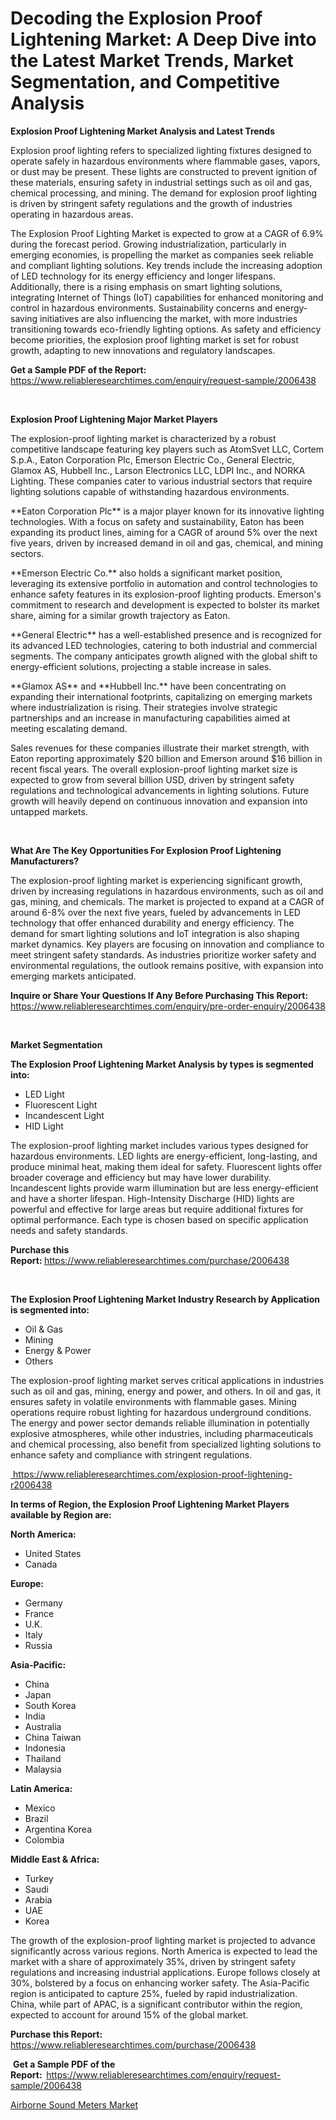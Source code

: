 <p><h1>Decoding the Explosion Proof Lightening Market: A Deep Dive into the Latest Market Trends, Market Segmentation, and Competitive Analysis</h1></p><p><strong>Explosion Proof Lightening Market Analysis and Latest Trends</strong></p>
<p><p>Explosion proof lighting refers to specialized lighting fixtures designed to operate safely in hazardous environments where flammable gases, vapors, or dust may be present. These lights are constructed to prevent ignition of these materials, ensuring safety in industrial settings such as oil and gas, chemical processing, and mining. The demand for explosion proof lighting is driven by stringent safety regulations and the growth of industries operating in hazardous areas.</p><p>The Explosion Proof Lighting Market is expected to grow at a CAGR of 6.9% during the forecast period. Growing industrialization, particularly in emerging economies, is propelling the market as companies seek reliable and compliant lighting solutions. Key trends include the increasing adoption of LED technology for its energy efficiency and longer lifespans. Additionally, there is a rising emphasis on smart lighting solutions, integrating Internet of Things (IoT) capabilities for enhanced monitoring and control in hazardous environments. Sustainability concerns and energy-saving initiatives are also influencing the market, with more industries transitioning towards eco-friendly lighting options. As safety and efficiency become priorities, the explosion proof lighting market is set for robust growth, adapting to new innovations and regulatory landscapes.</p></p>
<p><strong>Get a Sample PDF of the Report:&nbsp;</strong> <a href="https://www.reliableresearchtimes.com/enquiry/request-sample/2006438?utm_campaign=2308&utm_medium=2&utm_source=Github&utm_content=ia&utm_term=10022025&utm_id=explosion-proof-lightening">https://www.reliableresearchtimes.com/enquiry/request-sample/2006438</a></p>
<p>&nbsp;</p>
<p><strong>Explosion Proof Lightening Major Market Players</strong></p>
<p><p>The explosion-proof lighting market is characterized by a robust competitive landscape featuring key players such as AtomSvet LLC, Cortem S.p.A., Eaton Corporation Plc, Emerson Electric Co., General Electric, Glamox AS, Hubbell Inc., Larson Electronics LLC, LDPI Inc., and NORKA Lighting. These companies cater to various industrial sectors that require lighting solutions capable of withstanding hazardous environments.</p><p>**Eaton Corporation Plc** is a major player known for its innovative lighting technologies. With a focus on safety and sustainability, Eaton has been expanding its product lines, aiming for a CAGR of around 5% over the next five years, driven by increased demand in oil and gas, chemical, and mining sectors.</p><p>**Emerson Electric Co.** also holds a significant market position, leveraging its extensive portfolio in automation and control technologies to enhance safety features in its explosion-proof lighting products. Emerson's commitment to research and development is expected to bolster its market share, aiming for a similar growth trajectory as Eaton.</p><p>**General Electric** has a well-established presence and is recognized for its advanced LED technologies, catering to both industrial and commercial segments. The company anticipates growth aligned with the global shift to energy-efficient solutions, projecting a stable increase in sales.</p><p>**Glamox AS** and **Hubbell Inc.** have been concentrating on expanding their international footprints, capitalizing on emerging markets where industrialization is rising. Their strategies involve strategic partnerships and an increase in manufacturing capabilities aimed at meeting escalating demand.</p><p>Sales revenues for these companies illustrate their market strength, with Eaton reporting approximately $20 billion and Emerson around $16 billion in recent fiscal years. The overall explosion-proof lighting market size is expected to grow from several billion USD, driven by stringent safety regulations and technological advancements in lighting solutions. Future growth will heavily depend on continuous innovation and expansion into untapped markets.</p></p>
<p>&nbsp;</p>
<p><strong>What Are The Key Opportunities For Explosion Proof Lightening Manufacturers?</strong></p>
<p><p>The explosion-proof lighting market is experiencing significant growth, driven by increasing regulations in hazardous environments, such as oil and gas, mining, and chemicals. The market is projected to expand at a CAGR of around 6-8% over the next five years, fueled by advancements in LED technology that offer enhanced durability and energy efficiency. The demand for smart lighting solutions and IoT integration is also shaping market dynamics. Key players are focusing on innovation and compliance to meet stringent safety standards. As industries prioritize worker safety and environmental regulations, the outlook remains positive, with expansion into emerging markets anticipated.</p></p>
<p><strong>Inquire or Share Your Questions If Any Before Purchasing This Report:</strong> <a href="https://www.reliableresearchtimes.com/enquiry/pre-order-enquiry/2006438?utm_campaign=2308&utm_medium=2&utm_source=Github&utm_content=ia&utm_term=10022025&utm_id=explosion-proof-lightening">https://www.reliableresearchtimes.com/enquiry/pre-order-enquiry/2006438</a></p>
<p>&nbsp;</p>
<p><strong>Market Segmentation</strong></p>
<p><strong>The Explosion Proof Lightening Market Analysis by types is segmented into:</strong></p>
<p><ul><li>LED Light</li><li>Fluorescent Light</li><li>Incandescent Light</li><li>HID Light</li></ul></p>
<p><p>The explosion-proof lighting market includes various types designed for hazardous environments. LED lights are energy-efficient, long-lasting, and produce minimal heat, making them ideal for safety. Fluorescent lights offer broader coverage and efficiency but may have lower durability. Incandescent lights provide warm illumination but are less energy-efficient and have a shorter lifespan. High-Intensity Discharge (HID) lights are powerful and effective for large areas but require additional fixtures for optimal performance. Each type is chosen based on specific application needs and safety standards.</p></p>
<p><strong>Purchase this Report:&nbsp;</strong><a href="https://www.reliableresearchtimes.com/purchase/2006438?utm_campaign=2308&utm_medium=2&utm_source=Github&utm_content=ia&utm_term=10022025&utm_id=explosion-proof-lightening">https://www.reliableresearchtimes.com/purchase/2006438</a></p>
<p>&nbsp;</p>
<p><strong>The Explosion Proof Lightening Market Industry Research by Application is segmented into:</strong></p>
<p><ul><li>Oil & Gas</li><li>Mining</li><li>Energy & Power</li><li>Others</li></ul></p>
<p><p>The explosion-proof lighting market serves critical applications in industries such as oil and gas, mining, energy and power, and others. In oil and gas, it ensures safety in volatile environments with flammable gases. Mining operations require robust lighting for hazardous underground conditions. The energy and power sector demands reliable illumination in potentially explosive atmospheres, while other industries, including pharmaceuticals and chemical processing, also benefit from specialized lighting solutions to enhance safety and compliance with stringent regulations.</p></p>
<p><a href="https://www.reliableresearchtimes.com/explosion-proof-lightening-r2006438?utm_campaign=2308&utm_medium=2&utm_source=Github&utm_content=ia&utm_term=10022025&utm_id=explosion-proof-lightening">&nbsp;https://www.reliableresearchtimes.com/explosion-proof-lightening-r2006438</a></p>
<p><strong>In terms of Region, the Explosion Proof Lightening Market Players available by Region are:</strong></p>
<p>
    <p> <strong> North America: </strong>
        <ul>
            <li>United States</li>
            <li>Canada</li>
        </ul>
        </p> 
    <p> <strong> Europe: </strong>
        <ul>
            <li>Germany</li>
            <li>France</li>
            <li>U.K.</li>
            <li>Italy</li>
            <li>Russia</li>
        </ul>
        </p> 
    <p> <strong> Asia-Pacific: </strong>
        <ul>
            <li>China</li>
            <li>Japan</li>
            <li>South Korea</li>
            <li>India</li>
            <li>Australia</li>
            <li>China Taiwan</li>
            <li>Indonesia</li>
            <li>Thailand</li>
            <li>Malaysia</li>
        </ul>
        </p> 
    <p> <strong> Latin America: </strong>
        <ul>
            <li>Mexico</li>
            <li>Brazil</li>
            <li>Argentina Korea</li>
            <li>Colombia</li>
        </ul>
        </p> 
    <p> <strong> Middle East & Africa: </strong>
        <ul>
            <li>Turkey</li>
            <li>Saudi</li>
            <li>Arabia</li>
            <li>UAE</li>
            <li>Korea</li>
        </ul>
    </p>
    </p>
<p><p>The growth of the explosion-proof lighting market is projected to advance significantly across various regions. North America is expected to lead the market with a share of approximately 35%, driven by stringent safety regulations and increasing industrial applications. Europe follows closely at 30%, bolstered by a focus on enhancing worker safety. The Asia-Pacific region is anticipated to capture 25%, fueled by rapid industrialization. China, while part of APAC, is a significant contributor within the region, expected to account for around 15% of the global market.</p></p>
<p><strong>Purchase this Report: </strong><a href="https://www.reliableresearchtimes.com/purchase/2006438?utm_campaign=2308&utm_medium=2&utm_source=Github&utm_content=ia&utm_term=10022025&utm_id=explosion-proof-lightening">https://www.reliableresearchtimes.com/purchase/2006438</a></p>
<p>&nbsp;<strong>Get a Sample PDF of the Report:&nbsp;&nbsp;</strong><a href="https://www.reliableresearchtimes.com/enquiry/request-sample/2006438?utm_campaign=2308&utm_medium=2&utm_source=Github&utm_content=ia&utm_term=10022025&utm_id=explosion-proof-lightening">https://www.reliableresearchtimes.com/enquiry/request-sample/2006438</a></p>
<p><strong></strong></p>
<p><p><a href="https://github.com/leopardmicheal7019/Market-Research-Report-List-1/blob/main/airborne-sound-meters-market.md?utm_campaign=2308&utm_medium=2&utm_source=Github&utm_content=ia&utm_term=10022025&utm_id=explosion-proof-lightening">Airborne Sound Meters Market</a></p></p>